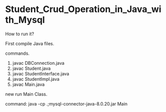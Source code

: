 # Student_Crud_Operation_in_Java_with_Mysql
How to run it?

First compile Java files.

commands.
1. javac DBConnection.java
2. javac Student.java
3. javac StudentInterface.java
4. javac StudentImpl.java
5. javac Main.java

new run Main Class.

command: java -cp .;mysql-connector-java-8.0.20.jar Main
